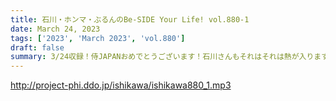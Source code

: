 ```yaml
---
title: 石川・ホンマ・ぶるんのBe-SIDE Your Life! vol.880-1
date: March 24, 2023
tags: ['2023', 'March 2023', 'vol.880']
draft: false
summary: 3/24収録！侍JAPANおめでとうございます！石川さんもそれはそれは熱が入ります。
---
```


http://project-phi.ddo.jp/ishikawa/ishikawa880_1.mp3